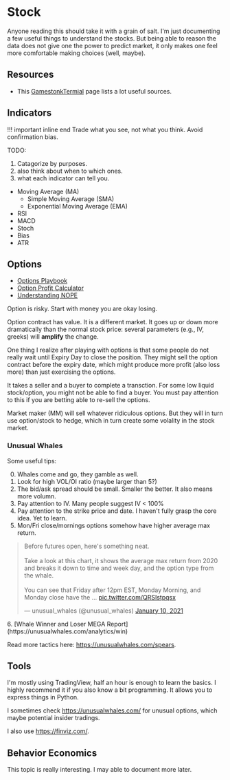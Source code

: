 # Stock

Anyone reading this should take it with a grain of salt.
I'm just documenting a few useful things to understand the stocks.
But being able to reason the data does not give one the power to predict market,
it only makes one feel more comfortable making choices (well, maybe).

## Resources

- This [GamestonkTermial](https://github.com/DidierRLopes/GamestonkTerminal) page lists a lot useful sources. 

## Indicators

!!! important inline end
    Trade what you see, not what you think.
    Avoid confirmation bias.

TODO:
1. Catagorize by purposes.
2. also think about when to which ones.
3. what each indicator can tell you.

- Moving Average (MA)
    - Simple Moving Average (SMA)
    - Exponential Moving Average (EMA)
- RSI
- MACD
- Stoch
- Bias
- ATR

## Options

- [Options Playbook](https://optionsplaybook.com/)
- [Option Profit Calculator](https://www.optionsprofitcalculator.com/)
- [Understanding NOPE](https://helgridly.github.io/finstuff/understanding-NOPE/)

Option is risky. Start with money you are okay losing.

Option contract has value. It is a different market.
It goes up or down more dramatically than the normal stock price:
several parameters (e.g., IV, greeks) will **amplify** the change.

One thing I realize after playing with options is that
some people do not really wait until Expiry Day to close the position.
They might sell the option contract before the expiry date,
which might produce more profit (also loss more) than just exercising the options.

It takes a seller and a buyer to complete a transction.
For some low liquid stock/option, you might not be able to find a buyer.
You must pay attention to this if you are betting able to re-sell the options.

Market maker (MM) will sell whatever ridiculous options.
But they will in turn use option/stock to hedge,
which in turn create some volality in the stock market.

### Unusual Whales

Some useful tips:

0. Whales come and go, they gamble as well.
1. Look for high VOL/OI ratio (maybe larger than 5?)
2. The bid/ask spread should be small. Smaller the better. It also means more volumn.
3. Pay attention to IV. Many people suggest IV < 100%
4. Pay attention to the strike price and date. I haven't fully grasp the core idea. Yet to learn.
5. Mon/Fri close/mornings options somehow have  higher average max return.
<blockquote class="twitter-tweet"><p lang="en" dir="ltr">Before futures open, here&#39;s something neat.<br><br>Take a look at this chart, it shows the average max return from 2020 and breaks it down to time and week day, and the option type from the whale.<br><br>You can see that Friday after 12pm EST, Monday Morning, and Monday close have the ... <a href="https://t.co/QRSIstpqsx">pic.twitter.com/QRSIstpqsx</a></p>&mdash; unusual_whales (@unusual_whales) <a href="https://twitter.com/unusual_whales/status/1348387698973712385?ref_src=twsrc%5Etfw">January 10, 2021</a></blockquote> <script async src="https://platform.twitter.com/widgets.js" charset="utf-8"></script>
6. [Whale Winner and Loser MEGA Report](https://unusualwhales.com/analytics/win)

Read more tactics here: https://unusualwhales.com/spears.

## Tools

I'm mostly using TradingView, half an hour is enough to learn the basics.
I highly recommend it if you also know a bit programming. It allows you
to express things in Python.

I sometimes check https://unusualwhales.com/ for unusual options,
which maybe potential insider tradings.

I also use https://finviz.com/.

## Behavior Economics
This topic is really interesting.
I may able to document more later.
